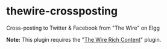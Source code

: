 # thewire-crossposting
Cross-posting to Twitter &amp; Facebook from "The Wire" on Elgg

**Note:** This plugin requires the "[The Wire Rich Content](https://elgg.org/plugins/2929050)" plugin.
